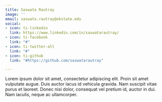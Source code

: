 ```yaml
---
title: Saswata Rautray
image: ''
email: saswata.rautray@okstate.edu
social:
- icon: ti-linkedin
  link: https://www.linkedin.com/in/saswatarautray/
- icon: ti-facebook
  link: "#"
- icon: ti-twitter-alt
  link: "#"
- icon: ti-github
  link: "#https://github.com/saswatarautray"

---
```

Lorem ipsum dolor sit amet, consectetur adipiscing elit. Proin sit amet vulputate augue. Duis auctor lacus id vehicula gravida. Nam suscipit vitae purus et laoreet.
Donec nisi dolor, consequat vel pretium id, auctor in dui. Nam iaculis, neque ac ullamcorper.